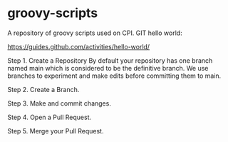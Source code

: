 # groovy-scripts
A repository of groovy scripts used on CPI.
GIT hello world:

https://guides.github.com/activities/hello-world/

Step 1. Create a Repository
By default your repository has one branch named main which is considered to be the definitive branch. We use branches to experiment and make edits before committing them to main.

Step 2. Create a Branch.

Step 3. Make and commit changes.

Step 4. Open a Pull Request.

Step 5. Merge your Pull Request.
